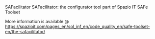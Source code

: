  SAFacilitator
SAFacilitator: the configurator tool part of Spazio IT SAFe Toolset

More information is available @
https://spazioit.com/pages_en/sol_inf_en/code_quality_en/safe-toolset-en/the-safacilitator/
